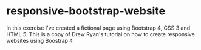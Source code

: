 # responsive-bootstrap-website
In this exercise I've created a fictional page using Bootstrap 4, CSS 3 and HTML 5. This is a copy of Drew Ryan's tutorial on how to create responsive websites using Boostrap 4
